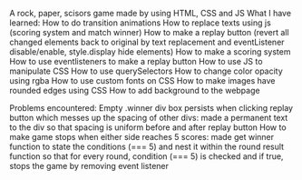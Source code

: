 A rock, paper, scisors game made by using HTML, CSS and JS
What I have learned:
How to do transition animations
How to replace texts using js (scoring system and match winner)
How to make a replay button (revert all changed elements back to original by text replacement and eventListener disable/enable, style.display hide elements)
How to make a scoring system
How to use eventlisteners to make a replay button
How to use JS to manipulate CSS
How to use querySelectors
How to change color opacity using rgba
How to use custom fonts on CSS
How to make images have rounded edges using CSS
How to add background to the webpage

Problems encountered:
Empty .winner div box persists when clicking replay button which messes up the spacing of other divs: made a permanent text to the div so that spacing is uniform before and after replay button
How to make game stops when either side reaches 5 scores: made get winner function to state the conditions (=== 5) and nest it within the round result function so that for every round, condition (=== 5) is checked and if true, stops the game by removing event listener

